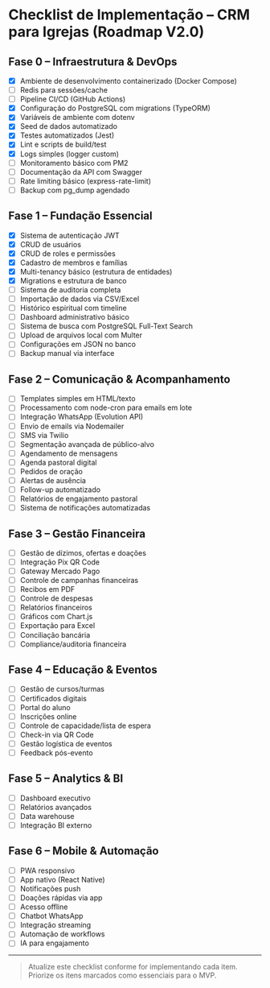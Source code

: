 # Checklist de Implementação – CRM para Igrejas (Roadmap V2.0)

## Fase 0 – Infraestrutura & DevOps
- [x] Ambiente de desenvolvimento containerizado (Docker Compose)
- [ ] Redis para sessões/cache
- [ ] Pipeline CI/CD (GitHub Actions)
- [x] Configuração do PostgreSQL com migrations (TypeORM)
- [x] Variáveis de ambiente com dotenv
- [x] Seed de dados automatizado
- [x] Testes automatizados (Jest)
- [x] Lint e scripts de build/test
- [x] Logs simples (logger custom)
- [ ] Monitoramento básico com PM2
- [ ] Documentação da API com Swagger
- [ ] Rate limiting básico (express-rate-limit)
- [ ] Backup com pg_dump agendado

## Fase 1 – Fundação Essencial
- [x] Sistema de autenticação JWT
- [x] CRUD de usuários
- [x] CRUD de roles e permissões
- [x] Cadastro de membros e famílias
- [x] Multi-tenancy básico (estrutura de entidades)
- [x] Migrations e estrutura de banco
- [ ] Sistema de auditoria completa
- [ ] Importação de dados via CSV/Excel
- [ ] Histórico espiritual com timeline
- [ ] Dashboard administrativo básico
- [ ] Sistema de busca com PostgreSQL Full-Text Search
- [ ] Upload de arquivos local com Multer
- [ ] Configurações em JSON no banco
- [ ] Backup manual via interface

## Fase 2 – Comunicação & Acompanhamento
- [ ] Templates simples em HTML/texto
- [ ] Processamento com node-cron para emails em lote
- [ ] Integração WhatsApp (Evolution API)
- [ ] Envio de emails via Nodemailer
- [ ] SMS via Twilio
- [ ] Segmentação avançada de público-alvo
- [ ] Agendamento de mensagens
- [ ] Agenda pastoral digital
- [ ] Pedidos de oração
- [ ] Alertas de ausência
- [ ] Follow-up automatizado
- [ ] Relatórios de engajamento pastoral
- [ ] Sistema de notificações automatizadas

## Fase 3 – Gestão Financeira
- [ ] Gestão de dízimos, ofertas e doações
- [ ] Integração Pix QR Code
- [ ] Gateway Mercado Pago
- [ ] Controle de campanhas financeiras
- [ ] Recibos em PDF
- [ ] Controle de despesas
- [ ] Relatórios financeiros
- [ ] Gráficos com Chart.js
- [ ] Exportação para Excel
- [ ] Conciliação bancária
- [ ] Compliance/auditoria financeira

## Fase 4 – Educação & Eventos
- [ ] Gestão de cursos/turmas
- [ ] Certificados digitais
- [ ] Portal do aluno
- [ ] Inscrições online
- [ ] Controle de capacidade/lista de espera
- [ ] Check-in via QR Code
- [ ] Gestão logística de eventos
- [ ] Feedback pós-evento

## Fase 5 – Analytics & BI
- [ ] Dashboard executivo
- [ ] Relatórios avançados
- [ ] Data warehouse
- [ ] Integração BI externo

## Fase 6 – Mobile & Automação
- [ ] PWA responsivo
- [ ] App nativo (React Native)
- [ ] Notificações push
- [ ] Doações rápidas via app
- [ ] Acesso offline
- [ ] Chatbot WhatsApp
- [ ] Integração streaming
- [ ] Automação de workflows
- [ ] IA para engajamento

---

> Atualize este checklist conforme for implementando cada item. Priorize os itens marcados como essenciais para o MVP.
